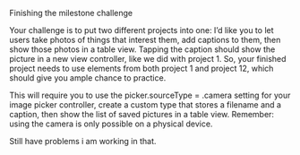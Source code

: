Finishing the milestone challenge 

Your challenge is to put two different projects into one: I’d like you to let users take photos of things that interest them, add captions to them, then show those photos in a table view. Tapping the caption should show the picture in a new view controller, like we did with project 1. So, your finished project needs to use elements from both project 1 and project 12, which should give you ample chance to practice.

This will require you to use the picker.sourceType = .camera setting for your image picker controller, create a custom type that stores a filename and a caption, then show the list of saved pictures in a table view. Remember: using the camera is only possible on a physical device.

Still have problems i am working in that.
